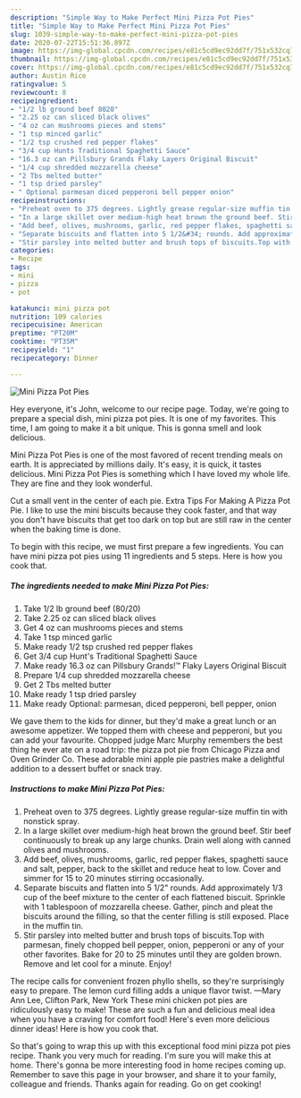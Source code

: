 ```yaml
---
description: "Simple Way to Make Perfect Mini Pizza Pot Pies"
title: "Simple Way to Make Perfect Mini Pizza Pot Pies"
slug: 1039-simple-way-to-make-perfect-mini-pizza-pot-pies
date: 2020-07-22T15:51:36.897Z
image: https://img-global.cpcdn.com/recipes/e81c5cd9ec92dd7f/751x532cq70/mini-pizza-pot-pies-recipe-main-photo.jpg
thumbnail: https://img-global.cpcdn.com/recipes/e81c5cd9ec92dd7f/751x532cq70/mini-pizza-pot-pies-recipe-main-photo.jpg
cover: https://img-global.cpcdn.com/recipes/e81c5cd9ec92dd7f/751x532cq70/mini-pizza-pot-pies-recipe-main-photo.jpg
author: Austin Rice
ratingvalue: 5
reviewcount: 8
recipeingredient:
- "1/2 lb ground beef 8020"
- "2.25 oz can sliced black olives"
- "4 oz can mushrooms pieces and stems"
- "1 tsp minced garlic"
- "1/2 tsp crushed red pepper flakes"
- "3/4 cup Hunts Traditional Spaghetti Sauce"
- "16.3 oz can Pillsbury Grands Flaky Layers Original Biscuit"
- "1/4 cup shredded mozzarella cheese"
- "2 Tbs melted butter"
- "1 tsp dried parsley"
- " Optional parmesan diced pepperoni bell pepper onion"
recipeinstructions:
- "Preheat oven to 375 degrees. Lightly grease regular-size muffin tin with nonstick spray."
- "In a large skillet over medium-high heat brown the ground beef. Stir beef continuously to break up any large chunks. Drain well along with canned olives and mushrooms."
- "Add beef, olives, mushrooms, garlic, red pepper flakes, spaghetti sauce and salt, pepper, back to the skillet and reduce heat to low. Cover and simmer for 15 to 20 minutes stirring occasionally."
- "Separate biscuits and flatten into 5 1/2&#34; rounds. Add approximately 1/3 cup of the beef mixture to the center of each flattened biscuit. Sprinkle with 1 tablespoon of mozzarella cheese. Gather, pinch and pleat the biscuits around the filling, so that the center filling is still exposed. Place in the muffin tin."
- "Stir parsley into melted butter and brush tops of biscuits.Top with parmesan, finely chopped bell pepper, onion, pepperoni or any of your other favorites. Bake for 20 to 25 minutes until they are golden brown. Remove and let cool for a minute. Enjoy!"
categories:
- Recipe
tags:
- mini
- pizza
- pot

katakunci: mini pizza pot 
nutrition: 109 calories
recipecuisine: American
preptime: "PT20M"
cooktime: "PT35M"
recipeyield: "1"
recipecategory: Dinner

---
```



![Mini Pizza Pot Pies](https://img-global.cpcdn.com/recipes/e81c5cd9ec92dd7f/751x532cq70/mini-pizza-pot-pies-recipe-main-photo.jpg)

Hey everyone, it's John, welcome to our recipe page. Today, we're going to prepare a special dish, mini pizza pot pies. It is one of my favorites. This time, I am going to make it a bit unique. This is gonna smell and look delicious.

Mini Pizza Pot Pies is one of the most favored of recent trending meals on earth. It is appreciated by millions daily. It's easy, it is quick, it tastes delicious. Mini Pizza Pot Pies is something which I have loved my whole life. They are fine and they look wonderful.

Cut a small vent in the center of each pie. Extra Tips For Making A Pizza Pot Pie. I like to use the mini biscuits because they cook faster, and that way you don&#39;t have biscuits that get too dark on top but are still raw in the center when the baking time is done.


To begin with this recipe, we must first prepare a few ingredients. You can have mini pizza pot pies using 11 ingredients and 5 steps. Here is how you cook that.

<!--inarticleads1-->

##### The ingredients needed to make Mini Pizza Pot Pies:

1. Take 1/2 lb ground beef (80/20)
1. Take 2.25 oz can sliced black olives
1. Get 4 oz can mushrooms pieces and stems
1. Take 1 tsp minced garlic
1. Make ready 1/2 tsp crushed red pepper flakes
1. Get 3/4 cup Hunt&#39;s Traditional Spaghetti Sauce
1. Make ready 16.3 oz can Pillsbury Grands!™ Flaky Layers Original Biscuit
1. Prepare 1/4 cup shredded mozzarella cheese
1. Get 2 Tbs melted butter
1. Make ready 1 tsp dried parsley
1. Make ready  Optional: parmesan, diced pepperoni, bell pepper, onion


We gave them to the kids for dinner, but they&#39;d make a great lunch or an awesome appetizer. We topped them with cheese and pepperoni, but you can add your favourite. Chopped judge Marc Murphy remembers the best thing he ever ate on a road trip: the pizza pot pie from Chicago Pizza and Oven Grinder Co. These adorable mini apple pie pastries make a delightful addition to a dessert buffet or snack tray. 

<!--inarticleads2-->

##### Instructions to make Mini Pizza Pot Pies:

1. Preheat oven to 375 degrees. Lightly grease regular-size muffin tin with nonstick spray.
1. In a large skillet over medium-high heat brown the ground beef. Stir beef continuously to break up any large chunks. Drain well along with canned olives and mushrooms.
1. Add beef, olives, mushrooms, garlic, red pepper flakes, spaghetti sauce and salt, pepper, back to the skillet and reduce heat to low. Cover and simmer for 15 to 20 minutes stirring occasionally.
1. Separate biscuits and flatten into 5 1/2&#34; rounds. Add approximately 1/3 cup of the beef mixture to the center of each flattened biscuit. Sprinkle with 1 tablespoon of mozzarella cheese. Gather, pinch and pleat the biscuits around the filling, so that the center filling is still exposed. Place in the muffin tin.
1. Stir parsley into melted butter and brush tops of biscuits.Top with parmesan, finely chopped bell pepper, onion, pepperoni or any of your other favorites. Bake for 20 to 25 minutes until they are golden brown. Remove and let cool for a minute. Enjoy!


The recipe calls for convenient frozen phyllo shells, so they&#39;re surprisingly easy to prepare. The lemon curd filling adds a unique flavor twist. —Mary Ann Lee, Clifton Park, New York These mini chicken pot pies are ridiculously easy to make! These are such a fun and delicious meal idea when you have a craving for comfort food! Here&#39;s even more delicious dinner ideas! Here is how you cook that. 

So that's going to wrap this up with this exceptional food mini pizza pot pies recipe. Thank you very much for reading. I'm sure you will make this at home. There's gonna be more interesting food in home recipes coming up. Remember to save this page in your browser, and share it to your family, colleague and friends. Thanks again for reading. Go on get cooking!
